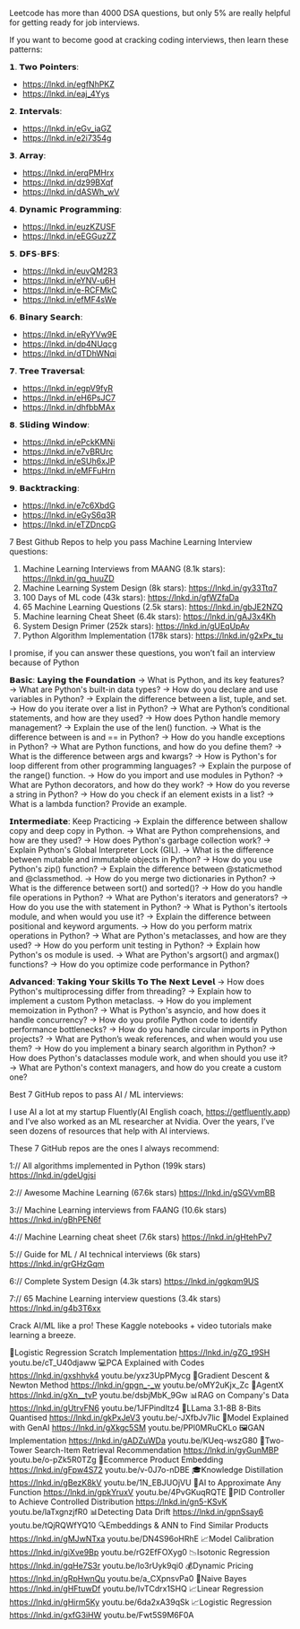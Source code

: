 Leetcode has more than 4000 DSA questions, but only 5% are really helpful for getting ready for job interviews.

If you want to become good at cracking coding interviews, then learn these patterns:

𝟭. 𝗧𝘄𝗼 𝗣𝗼𝗶𝗻𝘁𝗲𝗿𝘀:
- https://lnkd.in/egfNhPKZ
- https://lnkd.in/eaj_4Yys

𝟮. 𝗜𝗻𝘁𝗲𝗿𝘃𝗮𝗹𝘀:
- https://lnkd.in/eGv_iaGZ
- https://lnkd.in/e2i7354g

𝟯. 𝗔𝗿𝗿𝗮𝘆:
- https://lnkd.in/erqPMHrx
- https://lnkd.in/dz99BXqf
- https://lnkd.in/dASWh_wV

𝟰. 𝗗𝘆𝗻𝗮𝗺𝗶𝗰 𝗣𝗿𝗼𝗴𝗿𝗮𝗺𝗺𝗶𝗻𝗴:
- https://lnkd.in/euzKZUSF
- https://lnkd.in/eEGGuzZZ

𝟱. 𝗗𝗙𝗦-𝗕𝗙𝗦:
- https://lnkd.in/euvQM2R3
- https://lnkd.in/eYNV-u6H
- https://lnkd.in/e-RCFMkC
- https://lnkd.in/efMF4sWe

𝟲. 𝗕𝗶𝗻𝗮𝗿𝘆 𝗦𝗲𝗮𝗿𝗰𝗵:
- https://lnkd.in/eRyYVw9E
- https://lnkd.in/dp4NUqcg
- https://lnkd.in/dTDhWNqi

𝟳. 𝗧𝗿𝗲𝗲 𝗧𝗿𝗮𝘃𝗲𝗿𝘀𝗮𝗹:
- https://lnkd.in/egpV9fyR
- https://lnkd.in/eH6PsJC7
- https://lnkd.in/dhfbbMAx

𝟴. 𝗦𝗹𝗶𝗱𝗶𝗻𝗴 𝗪𝗶𝗻𝗱𝗼𝘄:
- https://lnkd.in/ePckKMNi
- https://lnkd.in/e7vBRUrc
- https://lnkd.in/eSUh6xJP
- https://lnkd.in/eMFFuHrn

𝟵. 𝗕𝗮𝗰𝗸𝘁𝗿𝗮𝗰𝗸𝗶𝗻𝗴:
- https://lnkd.in/e7c6XbdG
- https://lnkd.in/eGyS6q3R
- https://lnkd.in/eTZDncpG


7 Best Github Repos to help you pass Machine Learning Interview questions: 


1. Machine Learning Interviews from MAANG (8.1k stars): https://lnkd.in/gq_huuZD
2. Machine Learning System Design (8k stars): https://lnkd.in/gy33Ttq7
3. 100 Days of ML code (43k stars): https://lnkd.in/gfWZfaDa
4. 65 Machine Learning Questions (2.5k stars): https://lnkd.in/gbJE2NZQ
5. Machine learning Cheat Sheet (6.4k stars): https://lnkd.in/gAJ3x4Kh
6. System Design Primer (252k stars): https://lnkd.in/gUEqUpAv
7. Python Algorithm Implementation (178k stars): https://lnkd.in/g2xPx_tu


I promise, if you can answer these questions, you won’t fail an interview because of Python

𝗕𝗮𝘀𝗶𝗰: 𝗟𝗮𝘆𝗶𝗻𝗴 𝘁𝗵𝗲 𝗙𝗼𝘂𝗻𝗱𝗮𝘁𝗶𝗼𝗻
→ What is Python, and its key features?
→ What are Python's built-in data types?
→ How do you declare and use variables in Python?
→ Explain the difference between a list, tuple, and set.
→ How do you iterate over a list in Python?
→ What are Python’s conditional statements, and how are they used?
→ How does Python handle memory management?
→ Explain the use of the len() function.
→ What is the difference between is and == in Python?
→ How do you handle exceptions in Python?
→ What are Python functions, and how do you define them?
→ What is the difference between args and kwargs?
→ How is Python's for loop different from other programming languages?
→ Explain the purpose of the range() function.
→ How do you import and use modules in Python?
→ What are Python decorators, and how do they work?
→ How do you reverse a string in Python?
→ How do you check if an element exists in a list?
→ What is a lambda function? Provide an example.

𝗜𝗻𝘁𝗲𝗿𝗺𝗲𝗱𝗶𝗮𝘁𝗲: Keep Practicing
→ Explain the difference between shallow copy and deep copy in Python.
→ What are Python comprehensions, and how are they used?
→ How does Python's garbage collection work?
→ Explain Python's Global Interpreter Lock (GIL).
→ What is the difference between mutable and immutable objects in Python?
→ How do you use Python's zip() function?
→ Explain the difference between @staticmethod and @classmethod.
→ How do you merge two dictionaries in Python?
→ What is the difference between sort() and sorted()?
→ How do you handle file operations in Python?
→ What are Python's iterators and generators?
→ How do you use the with statement in Python?
→ What is Python's itertools module, and when would you use it?
→ Explain the difference between positional and keyword arguments.
→ How do you perform matrix operations in Python?
→ What are Python's metaclasses, and how are they used?
→ How do you perform unit testing in Python?
→ Explain how Python's os module is used.
→ What are Python's argsort() and argmax() functions?
→ How do you optimize code performance in Python?

𝗔𝗱𝘃𝗮𝗻𝗰𝗲𝗱: 𝗧𝗮𝗸𝗶𝗻𝗴 𝗬𝗼𝘂𝗿 𝗦𝗸𝗶𝗹𝗹𝘀 𝗧𝗼 𝗧𝗵𝗲 𝗡𝗲𝘅𝘁 𝗟𝗲𝘃𝗲𝗹
→ How does Python's multiprocessing differ from threading?
→ Explain how to implement a custom Python metaclass.
→ How do you implement memoization in Python?
→ What is Python's asyncio, and how does it handle concurrency?
→ How do you profile Python code to identify performance bottlenecks?
→ How do you handle circular imports in Python projects?
→ What are Python’s weak references, and when would you use them?
→ How do you implement a binary search algorithm in Python?
→ How does Python's dataclasses module work, and when should you use it?
→ What are Python's context managers, and how do you create a custom one?



Best 7 GitHub repos to pass AI / ML interviews:


I use AI a lot at my startup Fluently(AI English coach, https://getfluently.app) and I’ve also worked as an ML researcher at Nvidia. Over the years, I’ve seen dozens of resources that help with AI interviews.

These 7 GitHub repos are the ones I always recommend:

1:// All algorithms implemented in Python (199k stars)
https://lnkd.in/gdeUgjsi

2:// Awesome Machine Learning (67.6k stars)
https://lnkd.in/gSGVvmBB

3:// Machine Learning interviews from FAANG (10.6k stars)
https://lnkd.in/gBhPEN6f

4:// Machine Learning cheat sheet (7.6k stars)
https://lnkd.in/gHtehPv7

5:// Guide for ML / AI technical interviews (6k stars)
https://lnkd.in/grGHzGqm

6:// Complete System Design (4.3k stars)
https://lnkd.in/ggkqm9US

7:// 65 Machine Learning interview questions (3.4k stars)
https://lnkd.in/g4b3T6xx



Crack AI/ML like a pro! These Kaggle notebooks + video tutorials make learning a breeze.

🧠Logistic Regression Scratch Implementation https://lnkd.in/gZG_t9SH youtu.be/cT_U40djaww
💻PCA Explained with Codes https://lnkd.in/gxshhvk4 youtu.be/yxz3UpPMycg 
🔽Gradient Descent & Newton Method https://lnkd.in/gpgn_-_w youtu.be/oMY2uKjx_Zc
🚀AgentX https://lnkd.in/gXn__tvP youtu.be/dsbjMbK_9Gw
📊RAG on Company's Data https://lnkd.in/gUtrvFN6 youtu.be/1JFPindItz4 
🧠LLama 3.1-8B 8-Bits Quantised https://lnkd.in/gkPxJeV3 youtu.be/-JXfbJv7lic 
🧐Model Explained with GenAI https://lnkd.in/gXkgc5SM youtu.be/PPl0MRuCKLo 
🖼️GAN Implementation https://lnkd.in/gADZuWDa youtu.be/KUeq-wszG80 
🎯Two-Tower Search-Item Retrieval Recommendation https://lnkd.in/gyGunMBP youtu.be/o-pZk5R0TZg 
🛒Ecommerce Product Embedding https://lnkd.in/gFpw4S72 youtu.be/v-0J7o-nDBE
🎓Knowledge Distillation https://lnkd.in/gBezK8kV youtu.be/1N_EBJUOjVU
🔢AI to Approximate Any Function https://lnkd.in/gpkYruxV youtu.be/4PvGKuqRQTE
🎯PID Controller to Achieve Controlled Distribution https://lnkd.in/gn5-KSvK youtu.be/laTxgnzjfR0
📊Detecting Data Drift https://lnkd.in/gpnSsay6 youtu.be/tQjRQWfYQ10
🔍Embeddings & ANN to Find Similar Products https://lnkd.in/gMJwNTxa youtu.be/DN4S96oHRhE
📈Model Calibration https://lnkd.in/giXve9Bp youtu.be/rG2EfFOXyg0
📉Isotonic Regression https://lnkd.in/gqHe7S3r youtu.be/lo3rUyk9qi0
💰Dynamic Pricing https://lnkd.in/gRpHwnQu youtu.be/a_CXpnsvPa0
🏃Naive Bayes https://lnkd.in/gHFtuwDf youtu.be/IvTCdrx1SHQ 
📈Linear Regression https://lnkd.in/gHirm5Ky youtu.be/6da2xA39qSk 
📈Logistic Regression https://lnkd.in/gxfG3iHW youtu.be/Fwt5S9M6F0A







